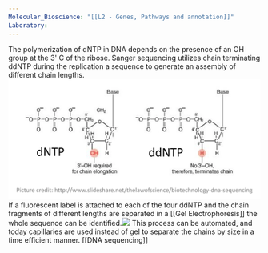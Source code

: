 ```yaml
---
Molecular_Bioscience: "[[L2 - Genes, Pathways and annotation]]"
Laboratory:
---
```

The polymerization of dNTP in DNA depends on the presence of an OH group at the 3' C of the ribose. Sanger sequencing utilizes chain terminating ddNTP during the replication a sequence to generate an assembly of different chain lengths.![](../Attachments/KBTN20%20Molecular%20Biotechnology%203.png)
If a fluorescent label is attached to each of the four ddNTP and the chain fragments of different lengths are separated in a [[Gel Electrophoresis]] the whole sequence can be identified.![](../Attachments/KBTN20%20Molecular%20Biotechnology%204.png)
This process can be automated, and today capillaries are used instead of gel to separate the chains by size in a time efficient manner. 
[[DNA sequencing]]